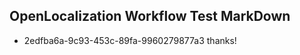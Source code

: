## OpenLocalization Workflow Test MarkDown
* 2edfba6a-9c93-453c-89fa-9960279877a3 thanks!

<!--HONumber=Sep16_HO1-->


